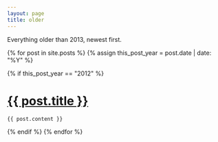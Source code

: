 ```yaml
---
layout: page
title: older
---
```

Everything older than 2013, newest first.

<div class="posts">
  {% for post in site.posts %}
  {% assign this_post_year = post.date | date: "%Y" %}

  {% if this_post_year == "2012" %}
  <div class="post">
    <h1 class="post-title">
      <a href="{{ site.baseurl }}{{ post.url }}">
        {{ post.title }}
      </a>
    </h1>

    {{ post.content }}
  </div>
  {% endif %}
  {% endfor %}
</div>
